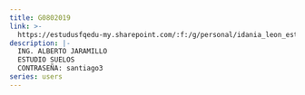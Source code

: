 ```yaml
---
title: G0802019
link: >-
  https://estudusfqedu-my.sharepoint.com/:f:/g/personal/idania_leon_estud_usfq_edu_ec/EonU4emY_zdAkRVxaFQ7eFwBuEC3f7hdK4gKlZkwL88BIw?e=uGzZRg
description: |-
  ING. ALBERTO JARAMILLO 
  ESTUDIO SUELOS 
  CONTRASEÑA: santiago3
series: users
---
```


